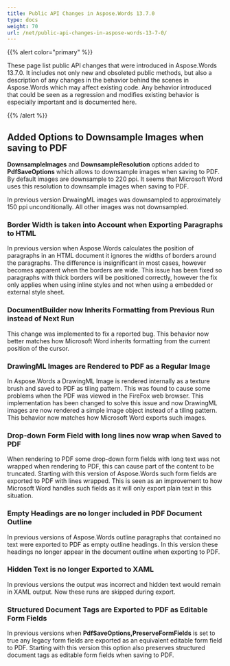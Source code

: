 ```yaml
---
title: Public API Changes in Aspose.Words 13.7.0
type: docs
weight: 70
url: /net/public-api-changes-in-aspose-words-13-7-0/
---
```


{{% alert color="primary" %}} 

These page list public API changes that were introduced in Aspose.Words 13.7.0. It includes not only new and obsoleted public methods, but also a description of any changes in the behavior behind the scenes in Aspose.Words which may affect existing code. Any behavior introduced that could be seen as a regression and modifies existing behavior is especially important and is documented here.

{{% /alert %}} 

## Added Options to Downsample Images when saving to PDF

**DownsampleImages** and **DownsampleResolution** options added to **PdfSaveOptions** which allows to downsample images when saving to PDF. By default images are downsample to 220 ppi. It seems that Microsoft Word uses this resolution to downsample images when saving to PDF.

In previous version DrwaingML images was downsampled to approximately 150 ppi unconditionally. All other images was not downsampled.

### Border Width is taken into Account when Exporting Paragraphs to HTML

In previous version when Aspose.Words calculates the position of paragraphs in an HTML document it ignores the widths of borders around the paragraphs. The difference is insignificant in most cases, however becomes apparent when the borders are wide. This issue has been fixed so paragraphs with thick borders will be positioned correctly, however the fix only applies when using inline styles and not when using a embedded or external style sheet.

### DocumentBuilder now Inherits Formatting from Previous Run instead of Next Run

This change was implemented to fix a reported bug. This behavior now better matches how Microsoft Word inherits formatting from the current position of the cursor.

### DrawingML Images are Rendered to PDF as a Regular Image

In Aspose.Words a DrawingML Image is rendered internally as a texture brush and saved to PDF as tiling pattern. This was found to cause some problems when the PDF was viewed in the FireFox web browser. This implementation has been changed to solve this issue and now DrawingML images are now rendered a simple image object instead of a tiling pattern. This behavior now matches how Microsoft Word exports such images.

### Drop-down Form Field with long lines now wrap when Saved to PDF

When rendering to PDF some drop-down form fields with long text was not wrapped when rendering to PDF, this can cause part of the content to be truncated. Starting with this version of Aspose.Words such form fields are exported to PDF with lines wrapped. This is seen as an improvement to how Microsoft Word handles such fields as it will only export plain text in this situation.

### Empty Headings are no longer included in PDF Document Outline

In previous versions of Aspose.Words outline paragraphs that contained no text were exported to PDF as empty outline headings. In this version these headings no longer appear in the document outline when exporting to PDF.

### Hidden Text is no longer Exported to XAML

In previous versions the output was incorrect and hidden text would remain in XAML output. Now these runs are skipped during export.

### Structured Document Tags are Exported to PDF as Editable Form Fields

In previous versions when **PdfSaveOptions,PreserveFormFields** is set to true any legacy form fields are exported as an equivalent editable form field to PDF. Starting with this version this option also preserves structured document tags as editable form fields when saving to PDF.
